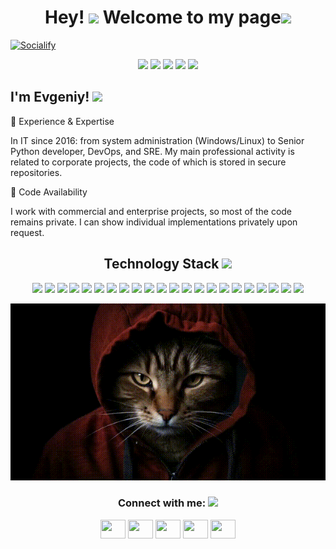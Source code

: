 
<h1 align="center">Hey! <img src="https://media.tenor.com/C84C_fqg7Y0AAAAj/pedro-dancing-racoon.gif" width="50"/> Welcome to my page<img src="https://emojis.slackmojis.com/emojis/images/1531849430/4246/blob-sunglasses.gif?1531849430" width="50"/></h1>

<!-- SOCIALIFY_START -->
[![Socialify](https://socialify.git.ci/MamonovEvgeniy/MamonovEvgeniy/image?description=1&font=Rokkitt&pattern=Brick%20Wall&theme=Dark&custom_description=%F0%9F%92%BE%20Old-school%20coder%20%282016-02-24%29%0A3500%20days%20of%20commits%2C%20coffee%20%26%20magic%20%E2%98%95%F0%9F%92%BB%0A%2B10%20karma%20%28helping%20external%20projects%29)](https://github.com/MamonovEvgeniy/MamonovEvgeniy)
<!-- SOCIALIFY_END -->

<!-- SHIELDS_START -->
<p align="center">
  <img src="https://visitor-badge.laobi.icu/badge?page_id=MamonovEvgeniy"/> 
  <img src="https://badges.pufler.dev/years/MamonovEvgeniy"/>
  <img src="https://badges.pufler.dev/commits/weekly/MamonovEvgeniy" />
  <img src="https://badges.pufler.dev/commits/monthly/MamonovEvgeniy" />
  <img src="https://badges.pufler.dev/commits/yearly/MamonovEvgeniy" />
 </p>
<!-- SHIELDS_END -->

<h2> I'm Evgeniy! <img src="https://media.giphy.com/media/mGcNjsfWAjY5AEZNw6/giphy.gif" width="50"></h2>
<p>🔹 Experience & Expertise</p>
<p>In IT since 2016: from system administration (Windows/Linux) to Senior Python developer, DevOps, and SRE.
My main professional activity is related to corporate projects, the code of which is stored in secure repositories.</p>
<p>🔹 Code Availability</p>
<p>I work with commercial and enterprise projects, so most of the code remains private.
I can show individual implementations privately upon request.</p>

<!-- STACK_START -->
 <h2 align="center">Technology Stack <img src="https://github.com/ritik307/ritik307/blob/main/images/laptop.gif" width="50"></h2>
<p align="center">
 <img src="https://img.shields.io/badge/-Python-1CAC78?style=flat-square&logo=python"/>
 <img src="https://img.shields.io/badge/-Java-FFD700?style=flat-square&logo=java"/>
 <img src="https://img.shields.io/static/v1?label=&message=Go&color=00ADD8&logo=Go&logoColor=FFFFFF"/>
 <img src="https://img.shields.io/badge/C-blue?style=flat-square&logo=c&logoColor=white"/>
 <img src="https://img.shields.io/badge/-C++-blue?style=flat-square&logo=cplusplus"/>
 <img src="https://img.shields.io/static/v1?label=&message=Shell&color=4EAA25&logo=GNU%20Bash&logoColor=FFFFFF"/>
 <img src="https://img.shields.io/badge/-HTML5-E34F26?style=flat-square&logo=html5&logoColor=white"/>
 <img src="https://img.shields.io/badge/-CSS3-1572B6?style=flat-square&logo=css3"/>
 <img src="https://img.shields.io/badge/-Bootstrap-563D7C?style=flat-square&logo=bootstrap"/>
 <img src="https://img.shields.io/badge/-JavaScript-black?style=flat-square&logo=javascript"/>
 <img src="https://img.shields.io/badge/-Docker-gray?style=flat-square&logo=docker"/>
 <img src="https://img.shields.io/badge/-Apache-gray?style=flat-square&logo=apache"/>
 <img src="https://img.shields.io/badge/-Nginx-gray?style=flat-square&logo=nginx"/>
 <img src="https://img.shields.io/badge/-PostgreSQL-FAE7B5?style=flat-square&logo=postgresql"/>
 <img src="https://img.shields.io/badge/-MySQL-FAE7B5?style=flat-square&logo=mysql"/>
 <img src="https://img.shields.io/badge/-MariaDB-FAE7B5?style=flat-square&logo=mariadb&logoColor=black"/>
 <img src="https://img.shields.io/badge/-MongoDB-FAE7B5?style=flat-square&logo=mongodb"/>
 <img src="https://img.shields.io/badge/-RabbitMQ-FAE7B5?style=flat-square&logo=rabbitmq"/>
 <img src="https://img.shields.io/badge/-Radis-FAE7B5?style=flat-square&logo=redis"/>
 <img src="https://img.shields.io/badge/-Git-black?style=flat-square&logo=git"/>
 <img src="https://img.shields.io/badge/-GitHub-black?style=flat-square&logo=github"/>
 <img src="https://img.shields.io/badge/-Bitbucket-black?style=flat-square&logo=bitbucket"/>
</p>
<!-- SHIELDS_END -->

<!-- MEDIA_START -->
<div align="center">
  <img src="https://raw.githubusercontent.com/MamonovEvgeniy/media-assets/main/video/intro.gif" width="1200">
</div>
<!-- MEDIA_END -->

<!-- Contact_START -->
<h3 align="center">Connect with me: <img src="https://media0.giphy.com/media/jqNPzdTTxQfOgOqpO4/source.gif" width="50"></h3>
<p align="center">
<a href="https://t.me/Travoltik" target="blank"><img align="center" src="https://cdn.jsdelivr.net/npm/simple-icons@3.0.1/icons/telegram.svg" alt="" height="30" width="40" /></a>
<a href="https://discordapp.com/users/542012348354002955/" target="blank"><img align="center" src="https://cdn.jsdelivr.net/npm/simple-icons@3.0.1/icons/discord.svg" alt="" height="30" width="40" /></a>
<a href="https://www.linkedin.com/in/evgenii-mamonov-62a412308/" target="blank"><img align="center" src="https://cdn.jsdelivr.net/npm/simple-icons@3.0.1/icons/linkedin.svg" alt="" height="30" width="40" /></a>
<a href="https://www.instagram.com/1neuronchik/" target="blank"><img align="center" src="https://cdn.jsdelivr.net/npm/simple-icons@3.0.1/icons/instagram.svg" alt="" height="30" width="40" /></a>
<a href="mailto:spitefuldragonsg@gmail.com" target="blank"><img align="center" src="https://cdn.jsdelivr.net/npm/simple-icons@3.0.1/icons/gmail.svg" alt="" height="30" width="40" /></a>
</p>
<!-- Contact_END -->
